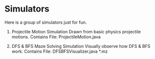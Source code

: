 # Simulators
Here is a group of simulators just for fun.

1. Projectile Motion Simulation
Drawn from basic physics projectile motions.
Contains File: ProjectileMotion.java

2. DFS & BFS Maze Solving Simulation
Visually observe how DFS & BFS work.
Contains File: DFSBFSVisualizer.java *.mz
